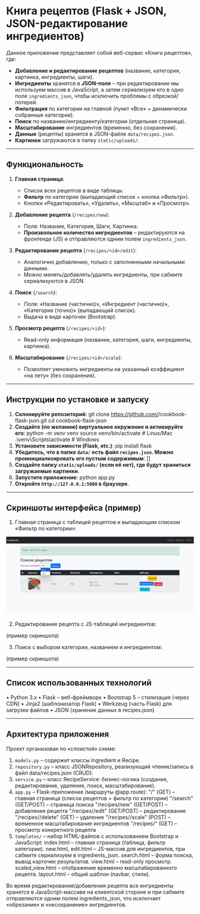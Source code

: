 # Книга рецептов (Flask + JSON, JSON-редактирование ингредиентов)

Данное приложение представляет собой веб-сервис «Книга рецептов», где:

- **Добавление и редактирование рецептов** (название, категория, картинка, ингредиенты, шаги).  
- **Ингредиенты** хранятся в **JSON-поле** – при редактировании мы используем массив в JavaScript, а затем сериализуем его в одно поле `ingredients_json`, чтобы исключить проблемы с обрезкой/потерей.  
- **Фильтрация** по категории на главной (пункт «Все» + динамически собранные категории).  
- **Поиск** по названию/ингредиенту/категории (отдельная страница).  
- **Масштабирование** ингредиентов (временно, без сохранения).  
- **Данные** (рецепты) хранятся в JSON-файле `data/recipes.json`.  
- **Картинки** загружаются в папку `static/uploads/`.

---

## Функциональность

1. **Главная страница**:  
   - Список всех рецептов в виде таблицы.  
   - **Фильтр** по категории (выпадающий список + кнопка «Фильтр»).  
   - Кнопки «Редактировать», «Удалить», «Масштаб» и «Просмотр».  

2. **Добавление рецепта** (`/recipes/new`):  
   - Поля: Название, Категория, Шаги, Картинка.  
   - **Произвольное количество ингредиентов** – редактируются на фронтенде (JS) и отправляются одним полем `ingredients_json`.

3. **Редактирование рецепта** (`/recipes/<id>/edit`):  
   - Аналогично добавлению, только с заполненными начальными данными.  
   - Можно менять/добавлять/удалять ингредиенты, при сабмите сериализуются в JSON.

4. **Поиск** (`/search`):  
   - Поля: «Название (частично)», «Ингредиент (частично)», «Категория (точно)» (выпадающий список).  
   - Выдача в виде карточек (Bootstrap).

5. **Просмотр рецепта** (`/recipes/<id>`):  
   - Read-only информация (название, категория, шаги, ингредиенты, картинка).

6. **Масштабирование** (`/recipes/<id>/scale`):  
   - Позволяет умножить ингредиенты на указанный коэффициент «на лету» (без сохранения).

---

## Инструкции по установке и запуску

1. **Склонируйте репозиторий**:
   git clone https://github.com/<username>/cookbook-flask-json.git
   cd cookbook-flask-json
2. **Создайте (по желанию) виртуальное окружение и активируйте его**:
    python -m venv venv
    source venv/bin/activate    # Linux/Mac
    .\venv\Scripts\activate     # Windows
3. **Установите зависимости (Flask, etc.)**:
    pip install flask
4. **Убедитесь, что в папке `data/` есть файл `recipes.json`. Можно проинициализировать его пустым содержимым**:
    []
5. **Создайте папку `static/uploads/` (если её нет), где будут храниться загружаемые картинки**.
6. **Запустите приложение**:
    python app.py
7. **Откройте `http://127.0.0.1:5000` в браузере**.

---

## Скриншоты интерфейса (пример)

1. Главная страница с таблицей рецептов и выпадающим списком «Фильтр по категории»:

![Скриншот главной страницы](https://github.com/qisseyt/web_cookbook/raw/images/images/1.jpg)

2. Редактирование рецепта с JS-таблицей ингредиентов:

(пример скриншота)

3. Поиск с выбором категории, названием и ингредиентом:

(пример скриншота)

---

## Список использованных технологий

• Python 3.x
• Flask – веб-фреймворк
• Bootstrap 5 – стилизация (через CDN)
• Jinja2 (шаблонизатор Flask)
• Werkzeug (часть Flask) для загрузки файлов
• JSON (хранение данных в recipes.json)

---

## Архитектура приложения

Проект организован по «слоистой» схеме:

1. `models.py` – содержит классы Ingredient и Recipe.
2. `repository.py` – класс JSONRepository, реализующий чтение/запись в файл data/recipes.json (CRUD).
3. `service.py` – класс RecipeService: бизнес-логика (создание, редактирование, удаление, поиск, масштабирование).
4. `app.py` – Flask-приложение (маршруты @app.route):
    "/" (GET) – главная страница (список рецептов + фильтр по категории)
    "/search" (GET/POST) – страница поиска
    "/recipes/new" (GET/POST) – добавление рецепта
    "/recipes/<id>/edit" (GET/POST) – редактирование
    "/recipes/<id>/delete" (GET) – удаление
    "/recipes/<id>/scale" (POST) – временное масштабирование ингредиентов
    "/recipes/<id>" (GET) – просмотр конкретного рецепта
5. `templates/` – набор HTML-файлов с использованием Bootstrap и JavaScript:
    index.html – главная страница (таблица, фильтр категории).
    new.html, edit.html – JS-массив для ингредиентов, при сабмите сериализуем в ingredients_json.
    search.html – форма поиска, вывод карточек результатов.
    view.html – read-only просмотр.
    scaled_view.html – отображение временно масштабированного рецепта.
    layout.html – общий шаблон (navbar, стили).

Во время редактирования/добавления рецепта все ингредиенты хранятся в JavaScript-массиве на клиентской стороне и при сабмите отправляются одним полем ingredients_json, что исключает «обрезание» и «несохранение» ингредиентов.
